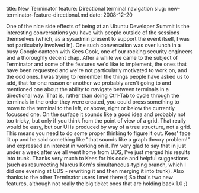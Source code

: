 title: New Terminator feature: Directional terminal navigation
slug: new-terminator-feature-directional.md
date: 2008-12-20


One of the nice side effects of being at an Ubuntu Developer Summit is the interesting conversations you have with people outside of the sessions themselves (which, as a sysadmin present to support the event itself, I was not particularly involved in).
One such conversation was over lunch in a busy Google canteen with Kees Cook, one of our rocking security engineers and a thoroughly decent chap. After a while we came to the subject of Terminator and some of the features we'd like to implement, the ones that have been requested and we're not particularly motivated to work on, and the odd ones.
I was trying to remember the things people have asked us to add, that for one reason or another we probably aren't going to and mentioned one about the ability to navigate between terminals in a directional way: That is, rather than doing Ctrl-Tab to cycle through the terminals in the order they were created, you could press something to move to the terminal to the left, or above, right or below the currently focussed one.
On the surface it sounds like a good idea and probably not too tricky, but only if you think from the point of view of a grid. That really would be easy, but our UI is produced by way of a tree structure, not a grid. This means you need to do some proper thinking to figure it out. Kees' face lit up and he said something like "that sounds like a graph theory problem!" and expressed an interest in working on it.
I'm very glad to say that in just under a week after we all went home from UDS, I've just merged his results into trunk.
Thanks very much to Kees for his code and helpful suggestions (such as resurrecting Marcus Korn's simultaneous-typing branch, which I did one evening at UDS - rewriting it and then merging it into trunk). Also thanks to the other Terminator users I met there :)
So that's two new features, although not really the big ticket ones that are holding back 1.0 ;)